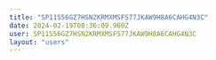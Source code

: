 ```yaml
---
title: "SP11S56GZ7HSN2KRMXMSFS77JKAW9H8A6CAHG4N3C"
date: 2024-02-19T08:36:09.960Z
user: SP11S56GZ7HSN2KRMXMSFS77JKAW9H8A6CAHG4N3C
layout: "users"
---
```

    